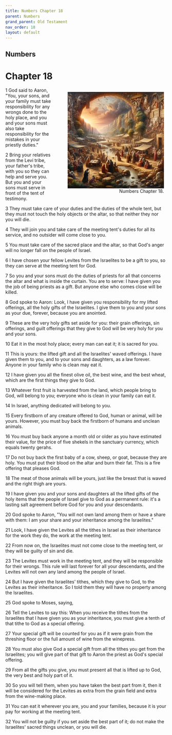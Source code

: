 ```yaml
---
title: Numbers Chapter 18
parent: Numbers
grand_parent: Old Testament
nav_order: 18
layout: default
---
```


## Numbers

# Chapter 18

<figure style="float: right; margin-right: 10px;">
    <img src="/assets/Image/Numbers/500/18.jpg" alt="Numbers Chapter 18" style="width: 300px; height: 300px; float: right;padding-left: 10px;"/>
    <figcaption style="clear: both;text-align: right;">Numbers Chapter 18.</figcaption>
</figure>
1 God said to Aaron, "You, your sons, and your family must take responsibility for any wrongs done to the holy place, and you and your sons must also take responsibility for the mistakes in your priestly duties."

2 Bring your relatives from the Levi tribe, your father's tribe, with you so they can help and serve you. But you and your sons must serve in front of the tent of testimony.

3 They must take care of your duties and the duties of the whole tent, but they must not touch the holy objects or the altar, so that neither they nor you will die.

4 They will join you and take care of the meeting tent's duties for all its service, and no outsider will come close to you.

5 You must take care of the sacred place and the altar, so that God's anger will no longer fall on the people of Israel.

6 I have chosen your fellow Levites from the Israelites to be a gift to you, so they can serve at the meeting tent for God.

7 So you and your sons must do the duties of priests for all that concerns the altar and what is inside the curtain. You are to serve: I have given you the job of being priests as a gift. But anyone else who comes close will be killed.

8 God spoke to Aaron: Look, I have given you responsibility for my lifted offerings, all the holy gifts of the Israelites. I give them to you and your sons as your due, forever, because you are anointed.

9 These are the very holy gifts set aside for you: their grain offerings, sin offerings, and guilt offerings that they give to God will be very holy for you and your sons.

10 Eat it in the most holy place; every man can eat it; it is sacred for you.

11 This is yours: the lifted gift and all the Israelites' waved offerings. I have given them to you, and to your sons and daughters, as a law forever. Anyone in your family who is clean may eat it.

12 I have given you all the finest olive oil, the best wine, and the best wheat, which are the first things they give to God.

13 Whatever first fruit is harvested from the land, which people bring to God, will belong to you; everyone who is clean in your family can eat it.

14 In Israel, anything dedicated will belong to you.

15 Every firstborn of any creature offered to God, human or animal, will be yours. However, you must buy back the firstborn of humans and unclean animals.

16 You must buy back anyone a month old or older as you have estimated their value, for the price of five shekels in the sanctuary currency, which equals twenty gerahs.

17 Do not buy back the first baby of a cow, sheep, or goat, because they are holy. You must put their blood on the altar and burn their fat. This is a fire offering that pleases God.

18 The meat of those animals will be yours, just like the breast that is waved and the right thigh are yours.

19 I have given you and your sons and daughters all the lifted gifts of the holy items that the people of Israel give to God as a permanent rule: it's a lasting salt agreement before God for you and your descendants.

20 God spoke to Aaron, "You will not own land among them or have a share with them: I am your share and your inheritance among the Israelites."

21 Look, I have given the Levites all the tithes in Israel as their inheritance for the work they do, the work at the meeting tent.

22 From now on, the Israelites must not come close to the meeting tent, or they will be guilty of sin and die.

23 The Levites must work in the meeting tent, and they will be responsible for their wrongs. This rule will last forever for all your descendants, and the Levites will not own any land among the people of Israel.

24 But I have given the Israelites' tithes, which they give to God, to the Levites as their inheritance. So I told them they will have no property among the Israelites.

25 God spoke to Moses, saying,

26 Tell the Levites to say this: When you receive the tithes from the Israelites that I have given you as your inheritance, you must give a tenth of that tithe to God as a special offering.

27 Your special gift will be counted for you as if it were grain from the threshing floor or the full amount of wine from the winepress.

28 You must also give God a special gift from all the tithes you get from the Israelites; you will give part of that gift to Aaron the priest as God's special offering.

29 From all the gifts you give, you must present all that is lifted up to God, the very best and holy part of it.

30 So you will tell them, when you have taken the best part from it, then it will be considered for the Levites as extra from the grain field and extra from the wine-making place.

31 You can eat it wherever you are, you and your families, because it is your pay for working at the meeting tent.

32 You will not be guilty if you set aside the best part of it; do not make the Israelites' sacred things unclean, or you will die.


